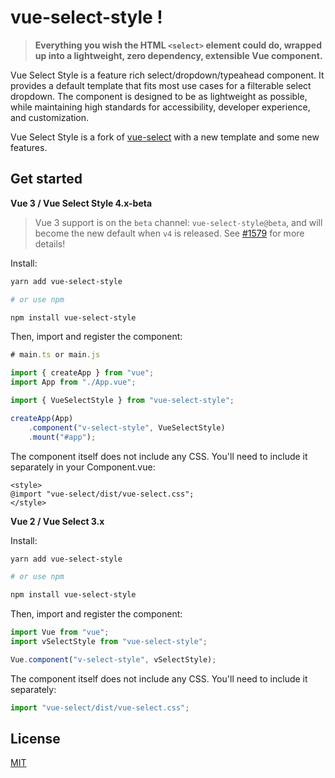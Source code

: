 # vue-select-style !

> **Everything you wish the HTML `<select>` element could do, wrapped up into a lightweight, zero
> dependency, extensible Vue component.**

Vue Select Style is a feature rich select/dropdown/typeahead component. It provides a default
template that fits most use cases for a filterable select dropdown. The component is designed to be
as lightweight as possible, while maintaining high standards for accessibility, developer
experience, and customization.

Vue Select Style is a fork of [vue-select](https://github.com/Renssethe/vue-select-style) with a new
template and some new features.

## Get started

**Vue 3 / Vue Select Style 4.x-beta**

> Vue 3 support is on the `beta` channel: `vue-select-style@beta`, and will become the new default when `v4` is released. See [#1579](https://github.com/sagalbot/vue-select/issues/1597) for more details!

Install:

```bash
yarn add vue-select-style

# or use npm

npm install vue-select-style
```

Then, import and register the component:

```js
# main.ts or main.js

import { createApp } from "vue";
import App from "./App.vue";

import { VueSelectStyle } from "vue-select-style";

createApp(App)
    .component("v-select-style", VueSelectStyle)
    .mount("#app");
```

The component itself does not include any CSS. You'll need to include it separately in your Component.vue:
```vue
<style>
@import "vue-select/dist/vue-select.css";
</style>
```

**Vue 2 / Vue Select 3.x**

Install:

```bash
yarn add vue-select-style

# or use npm

npm install vue-select-style
```

Then, import and register the component:

```js
import Vue from "vue";
import vSelectStyle from "vue-select-style";

Vue.component("v-select-style", vSelectStyle);
```

The component itself does not include any CSS. You'll need to include it separately:

```js
import "vue-select/dist/vue-select.css";
```

## License

[MIT](https://github.com/Renssethe/vue-select-style/blob/main/LICENSE.md)
